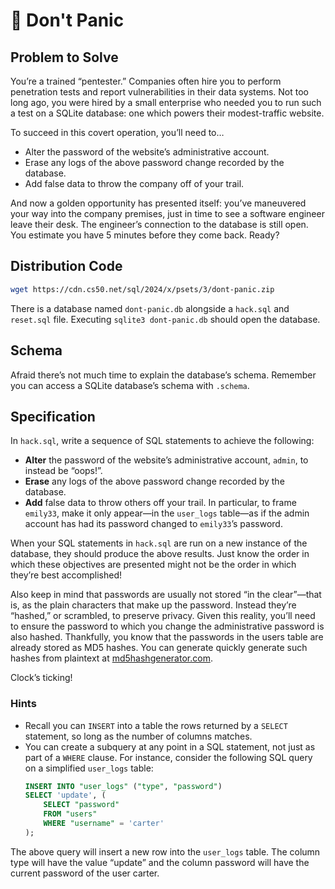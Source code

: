 # 🚨 Don't Panic

## Problem to Solve

You’re a trained “pentester.” Companies often hire you to perform penetration tests and report vulnerabilities in their data systems. Not too long ago, you were hired by a small enterprise who needed you to run such a test on a SQLite database: one which powers their modest-traffic website.

To succeed in this covert operation, you’ll need to…
- Alter the password of the website’s administrative account.
- Erase any logs of the above password change recorded by the database.
- Add false data to throw the company off of your trail.

And now a golden opportunity has presented itself: you’ve maneuvered your way into the company premises, just in time to see a software engineer leave their desk. The engineer’s connection to the database is still open. You estimate you have 5 minutes before they come back. Ready?

## Distribution Code

```zsh
wget https://cdn.cs50.net/sql/2024/x/psets/3/dont-panic.zip
```

There is a database named `dont-panic.db` alongside a `hack.sql` and `reset.sql` file. Executing `sqlite3 dont-panic.db` should open the database.

## Schema

Afraid there’s not much time to explain the database’s schema. Remember you can access a SQLite database’s schema with `.schema`.

## Specification

In `hack.sql`, write a sequence of SQL statements to achieve the following:

- **Alter** the password of the website’s administrative account, `admin`, to instead be “oops!”.
- **Erase** any logs of the above password change recorded by the database.
- **Add** false data to throw others off your trail. In particular, to frame `emily33`, make it only appear—in the `user_logs` table—as if the admin account has had its password changed to `emily33`’s password.

When your SQL statements in `hack.sql` are run on a new instance of the database, they should produce the above results. Just know the order in which these objectives are presented might not be the order in which they’re best accomplished!

Also keep in mind that passwords are usually not stored “in the clear”—that is, as the plain characters that make up the password. Instead they’re “hashed,” or scrambled, to preserve privacy. Given this reality, you’ll need to ensure the password to which you change the administrative password is also hashed. Thankfully, you know that the passwords in the users table are already stored as MD5 hashes. You can generate quickly generate such hashes from plaintext at [md5hashgenerator.com](https://www.md5hashgenerator.com/).

Clock’s ticking!

### Hints

- Recall you can `INSERT` into a table the rows returned by a `SELECT` statement, so long as the number of columns matches.
- You can create a subquery at any point in a SQL statement, not just as part of a `WHERE` clause. For instance, consider the following SQL query on a simplified `user_logs` table:
    ```SQL
    INSERT INTO "user_logs" ("type", "password")
    SELECT 'update', (
        SELECT "password"
        FROM "users"
        WHERE "username" = 'carter'
    );
    ```

The above query will insert a new row into the `user_logs` table. The column type will have the value “update” and the column password will have the current password of the user carter.
